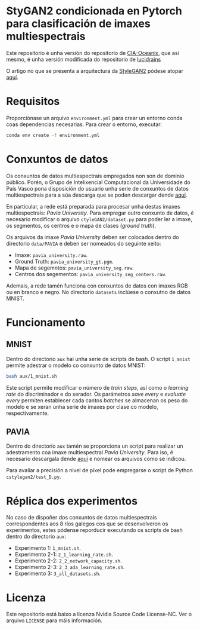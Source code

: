 # StyGAN2 condicionada en Pytorch para clasificación de imaxes multiespectrais

Este repositorio é unha versión do repositorio de [CIA-Oceanix](https://github.com/CIA-Oceanix/Conditional_StyleGAN2_pytorch), que así mesmo, é unha versión modificada do repositorio de [lucidrains](https://github.com/lucidrains/stylegan2-pytorch)

O artigo no que se presenta a arquitectura da [StyleGAN2](https://github.com/NVlabs/stylegan2) pódese atopar [aquí](https://arxiv.org/abs/1912.04958).

# Requisitos

Proporciónase un arquivo `environment.yml` para crear un entorno conda coas dependencias necesarias. Para crear o entorno, executar:

```bash
conda env create -f environment.yml
```

# Conxuntos de datos

Os conxuntos de datos multiespectrais empregados non son de dominio público. Porén, o Grupo de Intelixencial Computacional da Universidade do País Vasco pona disposición do usuario unha serie de conxuntos de datos multiespectrais para a súa descarga que se poden descargar dende [aquí](https://www.ehu.eus/ccwintco/index.php/Hyperspectral_Remote_Sensing_Scenes).

En particular, a rede está preparada para procesar unha destas imaxes multiespectrais: _Pavia University_. Para empregar outro conxunto de datos, é necesario modificar o arquivo `ctyleGAN2/dataset.py` para poder ler a imaxe, os segmentos, os centros e o mapa de clases (_ground truth_).

Os arquivos da imaxe _Pavia University_ deben ser colocados dentro do directorio `data/PAVIA` e deben ser nomeados do seguinte xeito:

- Imaxe: `pavia_university.raw`.
- Ground Truth: `pavia_university_gt.pgm`.
- Mapa de segemntos: `pavia_university_seg.raw`.
- Centros dos segementos: `pavia_university_seg_centers.raw`.

Ademais, a rede tamén funciona con conxuntos de datos con imaxes RGB ou en branco e negro. No directorio `datasets` inclúese o conxutno de datos MNIST.

# Funcionamento

## MNIST

Dentro do directorio `aux` hai unha serie de scripts de bash. O script `1_mnist` permite adestrar o modelo co conxunto de datos MNIST:

```bash
bash aux/1_mnist.sh
```

Este script permite modificar o número de _train steps_, así como o _learning rate_ do discriminador e do xerador. Os parámetros _save every_ e _evaluate every_ permiten establecer cada cantos _batches_ se almacenan os peso do modelo e se xeran unha serie de imaxes por clase co modelo, respectivamente.

## PAVIA

Dentro do directorio `aux` tamén se proporciona un script para realizar un adestramento coa imaxe multiespectral _Pavia University_. Para iso, é necesario descargala dende [aquí](https://www.ehu.eus/ccwintco/index.php/Hyperspectral_Remote_Sensing_Scenes) e nomear os arquivos como se indicou.

Para avaliar a precisión a nivel de píxel pode empregarse o script de Python `cstylegan2/test_D.py`.

# Réplica dos experimentos

No caso de dispoñer dos conxuntos de datos multiespectrais correspondentes aos 8 ríos galegos cos que se desenvolveron os experimentos, estes pódense reporducir executando os scripts de bash dentro do directorio `aux`:

- Experimento 1: `1_mnist.sh`.
- Experimento 2-1: `2_1_learning_rate.sh`.
- Experimento 2-2: `2_2_network_capacity.sh`.
- Experimento 2-3: `2_3_ada_learning_rate.sh`.
- Experimento 3: `3_all_datasets.sh`.

# Licenza

Este repositorio está baixo a licenza Nvidia Source Code License-NC. Ver o arquivo `LICENSE` para máis información.

